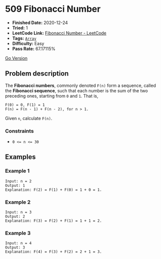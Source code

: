 # 509 Fibonacci Number

- **Finished Date:** 2020-12-24
- **Tried:** 1
- **LeetCode Link:** [Fibonacci Number - LeetCode](https://leetcode.com/problems/fibonacci-number/submissions/)
- **Tags:** [`Array`](https://leetcode.com/tag/array/)
- **Difficulty:** Easy
- **Pass Rate:** 67.17115%

[Go Version](../Go/509_Fibonacci_Number/main.go)

## Problem description

The **Fibonacci numbers**, commonly denoted `F(n)` form a sequence, called the **Fibonacci sequence**, such that each number is the sum of the two preceding ones, starting from `0` and `1`. That is,

```
F(0) = 0, F(1) = 1
F(n) = F(n - 1) + F(n - 2), for n > 1.
```

Given `n`, calculate `F(n)`.

### Constraints

- `0 <= n <= 30`

## Examples

### Example 1

```
Input: n = 2
Output: 1
Explanation: F(2) = F(1) + F(0) = 1 + 0 = 1.
```

### Example 2

```
Input: n = 3
Output: 2
Explanation: F(3) = F(2) + F(1) = 1 + 1 = 2.
```

### Example 3

```
Input: n = 4
Output: 3
Explanation: F(4) = F(3) + F(2) = 2 + 1 = 3.
```
